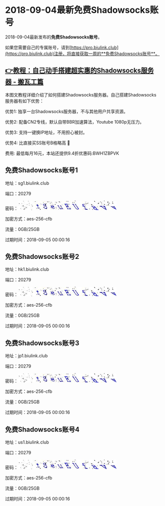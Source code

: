 # 2018-09-04最新**免费Shadowsocks账号**

2018-09-04最新发布的**免费Shadowsocks账号**。

如果您需要自己的专属账号，请到[https://pro.biulink.club](https://pro.biulink.club)注册，将直接获取一周的**免费Shadowsocks账号**。

## [👉教程：自己动手搭建超实惠的Shadowsocks服务器 - 搬瓦工篇](https://github.com/Biulink/ShadowsocksTutorials/blob/master/%E6%95%99%E6%82%A8%E8%87%AA%E5%B7%B1%E5%8A%A8%E6%89%8B%E6%90%AD%E5%BB%BA%E8%B6%85%E5%AE%9E%E6%83%A0%E7%9A%84Shadowsocks%E6%9C%8D%E5%8A%A1%E5%99%A8%20-%20%E6%90%AC%E7%93%A6%E5%B7%A5%E7%AF%87.md)
  
  本图文教程详细介绍了如何搭建Shadowsocks服务器。自己搭建Shadowsocks服务器有如下优势：

  优势1: 独享一台Shadowsocks服务器，不与其他用户共享资源。

  优势2: 配备CN2专线，默认自带BBR加速算法，Youtube 1080p无压力。

  优势3: 支持一键换IP地址，不用担心被封。

  优势4: 比直接买SS账号B格略高 🙂

  费用: 最低每月16元，本站还提供9.4折优惠码:BWH1ZBPVK  
## 免费Shadowsocks账号1

地址：sg1.biulink.club

端口：20279

密码：![免费Shadowsocks账号密码](../password/69fd8a43-132d-4a6e-9301-7c4f6567adcf.jpg)

加密方式：aes-256-cfb

流量：0GB/25GB

过期时间：2018-09-05 00:00:16

## 免费Shadowsocks账号2

地址：hk1.biulink.club

端口：20279

密码：![免费Shadowsocks账号密码](../password/69fd8a43-132d-4a6e-9301-7c4f6567adcf.jpg)

加密方式：aes-256-cfb

流量：0GB/25GB

过期时间：2018-09-05 00:00:16

## 免费Shadowsocks账号3

地址：jp1.biulink.club

端口：20279

密码：![免费Shadowsocks账号密码](../password/69fd8a43-132d-4a6e-9301-7c4f6567adcf.jpg)

加密方式：aes-256-cfb

流量：0GB/25GB

过期时间：2018-09-05 00:00:16

## 免费Shadowsocks账号4

地址：us1.biulink.club

端口：20279

密码：![免费Shadowsocks账号密码](../password/69fd8a43-132d-4a6e-9301-7c4f6567adcf.jpg)

加密方式：aes-256-cfb

流量：0GB/25GB

过期时间：2018-09-05 00:00:16

